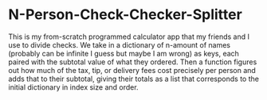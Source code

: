 # N-Person-Check-Checker-Splitter
This is my from-scratch programmed calculator app that my friends and I use to divide checks. We take in a dictionary of n-amount of names (probably can be infinite I guess but maybe I am wrong) as keys, each paired with the subtotal value of what they ordered. Then a function figures out how much of the tax, tip, or delivery fees cost precisely per person and adds that to their subtotal, giving their totals as a list that corresponds to the initial dictionary in index size and order.
